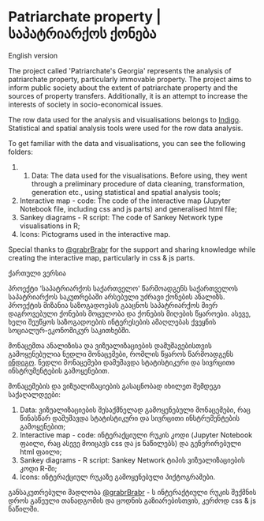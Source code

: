 # Patriarchate property | საპატრიარქოს ქონება

English version

The project called 'Patriarchate's Georgia' represents the analysis of patriarchate property, particularly immovable property. The project aims to inform public society about the extent of patriarchate property and the sources of property transfers. Additionally, it is an attempt to increase the interests of society in socio-economical issues.

The row data used for the analysis and visualisations belongs to [Indigo](https://toc.ge/map/ka). Statistical and spatial analysis tools were used for the row data analysis. 

To get familiar with the data and visualisations, you can see the following folders:
1. 1. Data: The data used for the visualisations. Before using, they went through a preliminary procedure of data cleaning, transformation, generation etc., using statistical and spatial analysis tools;
2. Interactive map - code: The code of the interactive map (Jupyter Notebook file, including css and js parts) and generalised html file;
3. Sankey diagrams - R script: The code of Sankey Network type visualisations in R;
4. Icons: Pictograms used in the interactive map.

Special thanks to [@grabrBrabr](https://github.com/grabrBrabr) for the support and sharing knowledge while creating the interactive map, particularly in css & js parts.



ქართული ვერსია

პროექტი 'საპატრიარქოს საქართველო' წარმოადგენს საქართველოს საპატრიარქოს საკუთრებაში არსებული უძრავი ქონების ანალიზს. პროექტის მიზანია საზოგადოებას გააცნოს საპატრიარქოს მიერ დაგროვებული ქონების მოცულობა და ქონების მიღების წყაროები. ასევე, ხელი შეუწყოს საზოგადოების ინტერესების ამაღლებას ქვეყნის სოციალურ-ეკონომიკურ საკითხებში.

მონაცემთა ანალიზისა და ვიზუალიზაციების დამუშავებისთვის გამოყენებულია ნედლი მონაცემები, რომლის წყაროს წარმოადგენს [ინდიგო](https://toc.ge/map/ka). ნედლი მონაცემები დამუშავდა სტატისტიკური და სივრცითი ინსტრუმენტების გამოყენებით.

მონაცემების და ვიზუალიზაციების გასაცნობად იხილეთ შემდეგი საქაღალდეები:
1. Data: ვიზუალიზაციების შესაქმნელად გამოყენებული მონაცემები, რაც წინასწარ დამუშავდა სტატისტიკური და სივრცითი ინსტრუმენტების გამოყენებით;
2. Interactive map - code: ინტერაქციული რუკის კოდი (Jupyter Notebook ფაილი, რაც ასევე მოიცავს css და js ნაწილებს) და გენერირებული html ფაილი;
3. Sankey diagrams - R script: Sankey Network ტიპის ვიზუალიზაციების კოდი R-ში;
4. Icons: ინტერაქციულ რუკაზე გამოყენებული პიქტოგრამები.

განსაკუთრებული მადლობა [@grabrBrabr](https://github.com/grabrBrabr) - ს ინტერაქტიული რუკის შექმნის დროს გაწეული თანადგომის და ცოდნის გაზიარებისთვის, კერძოდ css & js ნაწილში.
